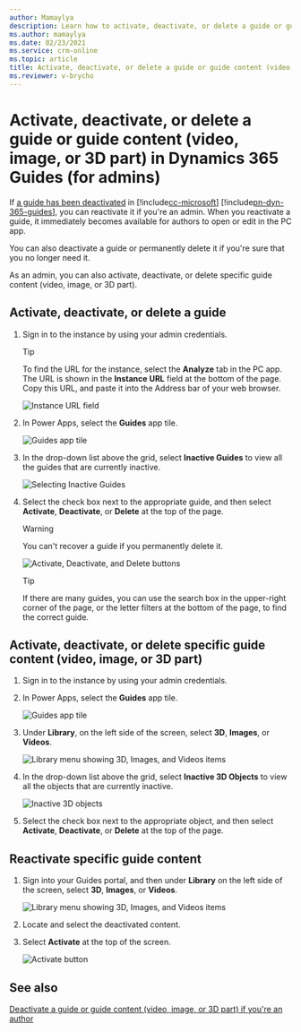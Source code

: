 ```yaml
---
author: Mamaylya
description: Learn how to activate, deactivate, or delete a guide or guide content (video, image, or 3D part) if you're a Microsoft Dynamics 365 Guides admin.
ms.author: mamaylya
ms.date: 02/23/2021
ms.service: crm-online
ms.topic: article
title: Activate, deactivate, or delete a guide or guide content (video, image, or 3D part) in Dynamics 365 Guides (for admins)
ms.reviewer: v-brycho
---
```


# Activate, deactivate, or delete a guide or guide content (video, image, or 3D part) in Dynamics 365 Guides (for admins)

If [a guide has been deactivated](pc-app-deactivate-guide.md) in [!include[cc-microsoft](../includes/cc-microsoft.md)] [!include[pn-dyn-365-guides](../includes/pn-dyn-365-guides.md)], you can reactivate it if you're an admin. When you reactivate a guide, it immediately becomes available for authors to open or edit in the PC app.

You can also deactivate a guide or permanently delete it if you're sure that you no longer need it.

As an admin, you can also activate, deactivate, or delete specific guide content (video, image, or 3D part).

## Activate, deactivate, or delete a guide

1. Sign in to the instance by using your admin credentials.

    > [!TIP]
    > To find the URL for the instance, select the **Analyze** tab in the PC app. The URL is shown in the **Instance URL** field at the bottom of the page. Copy this URL, and paste it into the Address bar of your web browser.
    >
    > ![Instance URL field](media/instance-url.PNG "Instance URL field")

2. In Power Apps, select the **Guides** app tile.

    ![Guides app tile](media/guides-app-tile.PNG "Guides app tile")

3. In the drop-down list above the grid, select **Inactive Guides** to view all the guides that are currently inactive.

    ![Selecting Inactive Guides](media/active-guides-list.PNG "Selecting Inactive Guides")

4. Select the check box next to the appropriate guide, and then select **Activate**, **Deactivate**, or **Delete** at the top of the page.

    > [!WARNING]
    > You can't recover a guide if you permanently delete it.

    ![Activate, Deactivate, and Delete buttons](media/activate-deactivate-delete.PNG "Activate, Deactivate, and Delete buttons")

    > [!TIP]
    > If there are many guides, you can use the search box in the upper-right corner of the page, or the letter filters at the bottom of the page, to find the correct guide.
    
## Activate, deactivate, or delete specific guide content (video, image, or 3D part) 

1. Sign in to the instance by using your admin credentials.

2. In Power Apps, select the **Guides** app tile.

    ![Guides app tile](media/guides-app-tile.PNG "Guides app tile")
    
3. Under **Library**, on the left side of the screen, select **3D**, **Images**, or **Videos**.

    ![Library menu showing 3D, Images, and Videos items](media/library-2.PNG "Library menu showing 3D, Images, and Videos items")

4. In the drop-down list above the grid, select **Inactive 3D Objects** to view all the objects that are currently inactive. 

    ![Inactive 3D objects](media/deactivate-active-3D-objects.PNG "Inactive 3D objects")

5. Select the check box next to the appropriate object, and then select **Activate**, **Deactivate**, or **Delete** at the top of the page. 

## Reactivate specific guide content

1. Sign into your Guides portal, and then under **Library** on the left side of the screen, select **3D**, **Images**, or **Videos**.

    ![Library menu showing 3D, Images, and Videos items](media/library-2.PNG "Library menu showing 3D, Images, and Videos items")
    
2. Locate and select the deactivated content. 

3. Select **Activate** at the top of the screen.

    ![Activate button](media/activate-button-2.PNG "Activate button")    

## See also

[Deactivate a guide or guide content (video, image, or 3D part) if you're an author](pc-app-deactivate-guide.md)
